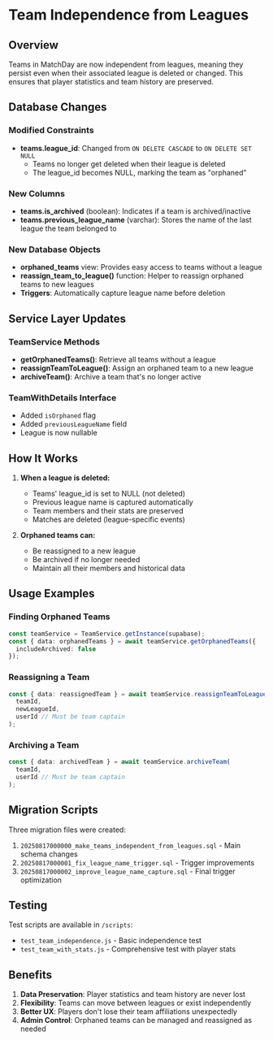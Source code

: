 # Team Independence from Leagues

## Overview
Teams in MatchDay are now independent from leagues, meaning they persist even when their associated league is deleted or changed. This ensures that player statistics and team history are preserved.

## Database Changes

### Modified Constraints
- **teams.league_id**: Changed from `ON DELETE CASCADE` to `ON DELETE SET NULL`
  - Teams no longer get deleted when their league is deleted
  - The league_id becomes NULL, marking the team as "orphaned"

### New Columns
- **teams.is_archived** (boolean): Indicates if a team is archived/inactive
- **teams.previous_league_name** (varchar): Stores the name of the last league the team belonged to

### New Database Objects
- **orphaned_teams** view: Provides easy access to teams without a league
- **reassign_team_to_league()** function: Helper to reassign orphaned teams to new leagues
- **Triggers**: Automatically capture league name before deletion

## Service Layer Updates

### TeamService Methods
- **getOrphanedTeams()**: Retrieve all teams without a league
- **reassignTeamToLeague()**: Assign an orphaned team to a new league
- **archiveTeam()**: Archive a team that's no longer active

### TeamWithDetails Interface
- Added `isOrphaned` flag
- Added `previousLeagueName` field
- League is now nullable

## How It Works

1. **When a league is deleted:**
   - Teams' league_id is set to NULL (not deleted)
   - Previous league name is captured automatically
   - Team members and their stats are preserved
   - Matches are deleted (league-specific events)

2. **Orphaned teams can:**
   - Be reassigned to a new league
   - Be archived if no longer needed
   - Maintain all their members and historical data

## Usage Examples

### Finding Orphaned Teams
```typescript
const teamService = TeamService.getInstance(supabase);
const { data: orphanedTeams } = await teamService.getOrphanedTeams({
  includeArchived: false
});
```

### Reassigning a Team
```typescript
const { data: reassignedTeam } = await teamService.reassignTeamToLeague(
  teamId,
  newLeagueId,
  userId // Must be team captain
);
```

### Archiving a Team
```typescript
const { data: archivedTeam } = await teamService.archiveTeam(
  teamId,
  userId // Must be team captain
);
```

## Migration Scripts

Three migration files were created:
1. `20250817000000_make_teams_independent_from_leagues.sql` - Main schema changes
2. `20250817000001_fix_league_name_trigger.sql` - Trigger improvements
3. `20250817000002_improve_league_name_capture.sql` - Final trigger optimization

## Testing

Test scripts are available in `/scripts`:
- `test_team_independence.js` - Basic independence test
- `test_team_with_stats.js` - Comprehensive test with player stats

## Benefits

1. **Data Preservation**: Player statistics and team history are never lost
2. **Flexibility**: Teams can move between leagues or exist independently
3. **Better UX**: Players don't lose their team affiliations unexpectedly
4. **Admin Control**: Orphaned teams can be managed and reassigned as needed